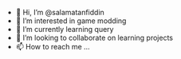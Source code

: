 - 👋 Hi, I’m @salamatanfiddin
- 👀 I’m interested in game modding
- 🌱 I’m currently learning query
- 💞️ I’m looking to collaborate on learning projects
- 📫 How to reach me ...

<!---
salamatanfiddin/salamatanfiddin is a ✨ special ✨ repository because its `README.md` (this file) appears on your GitHub profile.
You can click the Preview link to take a look at your changes.
--->
